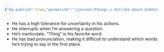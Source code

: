 ```yaml
---
{"dg-publish":true,"permalink":"/journal/things-i-dislike-about-bibhor/","tags":["journal"],"created":"Monday, May 15, 2023, 12:00 PM","updated":""}
---
```



- He has a high tolerance for uncertainty in his actions.
- He interrupts when I’m answering a question.
- He’s inarticulate. “Thing” is his favorite word.
- He has bad pronunciation, making it difficult to understand which words he’s trying to say in the first place.